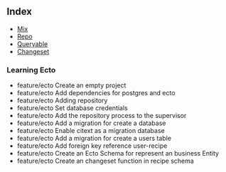 ## Index

- [Mix](mix.md)
- [Repo](repo.md)
- [Queryable](queryable.md)
- [Changeset](changeset.md)

 ### Learning Ecto

- feature/ecto Create an empty project
- feature/ecto Add dependencies for postgres and ecto
- feature/ecto Adding repository
- feature/ecto Set database credentials
- feature/ecto Add the repository process to the supervisor
- feature/ecto Add a migration for create a database
- feature/ecto Enable citext as a migration database
- feature/ecto Add a migration for create a users table
- feature/ecto Add foreign key reference user-recipe
- feature/ecto Create an Ecto Schema for represent an business Entity
- feature/ecto Create an changeset function in recipe schema

